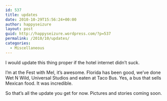 ```yaml
---
id: 537
title: updates
date: 2010-10-29T15:56:24+00:00
author: happyseizure
layout: post
guid: http://happyseizure.wordpress.com/?p=537
permalink: /2010/10/updates/
categories:
  - Miscellaneous
---
```

I would update this thing proper if the hotel internet didn&#8217;t suck.

I&#8217;m at the Fest with Mel, it&#8217;s awesome. Florida has been good, we&#8217;ve done Wet N Wild, Universal Studios and eaten at Taco Bus. Yes, a bus that sells Mexican food. It was incredible.

So that&#8217;s all the update you get for now. Pictures and stories coming soon.